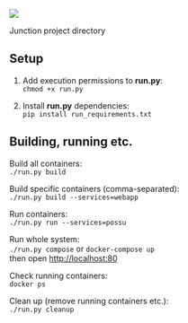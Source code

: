 ![](https://github.com/hietalajulius/word-2-vec-nlp/blob/master/cover.gif?raw=true)



Junction project directory

## Setup

1. Add execution permissions to **run.py**: \
  `chmod +x run.py`

2. Install **run.py** dependencies: \
  `pip install run_requirements.txt`

## Building, running etc.

Build all containers: \
  `./run.py build`

Build specific containers (comma-separated): \
  `./run.py build --services=webapp`

Run containers: \
  `./run.py run --services=possu`

Run whole system: \
  `./run.py compose` or `docker-compose up` \
then open [http://localhost:80](http://localhost:80)

Check running containers: \
  `docker ps`

Clean up (remove running containers etc.): \
  `./run.py cleanup`
